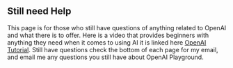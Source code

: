 ## Still need Help

This page is for those who still have questions of anything related to OpenAI and what there is to offer.  Here is a video that provides beginners with anything they need when it comes to using AI it is linked here [OpenAI Tutorial](https://www.youtube.com/watch?v=iwYtzPJELkk).  Still have questions check the bottom of each page for my email, and email me any questions you still have about OpenAI Playground.